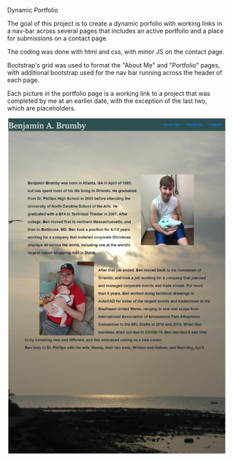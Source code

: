 Dynamic Portfolio

The goal of this project is to create a dynamic porfolio with working links in a nav-bar across several pages that includes an active portfolio and a place for submissions on a contact page.

The coding was done with html and css, with minor JS on the contact page.

Bootstrap's grid was used to format the "About Me" and "Portfolio" pages, with additional bootstrap used for the nav bar running across the header of each page.

Each picture in the portfolio page is a working link to a project that was completed by me at an earlier date, with the exception of the last two, which are placeholders.

<img src="Mainpage.PNG">